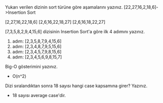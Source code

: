 Yukarı verilen dizinin sort türüne göre aşamalarını yazınız.
[22,27,16,2,18,6]->Insertion Sort

[2,27,16,22,18,6]
[2,6,16,22,18,27]
[2,6,16,18,22,27]


[7,3,5,8,2,9,4,15,6] dizisinin Insertion Sort'a göre ilk 4 adımını yazınız.

1. adım: [2,3,5,8,7,9,4,15,6]
2. adım: [2,3,4,8,7,9,5,15,6]
3. adım: [2,3,4,5,7,9,8,15,6]
4. adım: [2,3,4,5,6,9,8,15,7]


Big-O gösterimini yazınız.
- O(n^2)

Dizi sıralandıktan sonra 18 sayısı hangi case kapsamına girer? Yazınız.
- 18 sayısı average case'dir.
